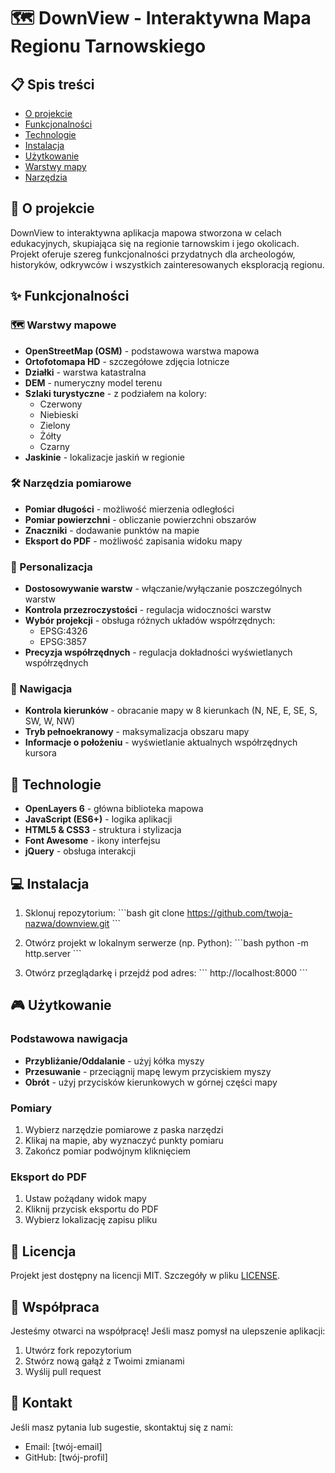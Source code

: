 # 🗺️ DownView - Interaktywna Mapa Regionu Tarnowskiego

## 📋 Spis treści
- [O projekcie](#o-projekcie)
- [Funkcjonalności](#funkcjonalności)
- [Technologie](#technologie)
- [Instalacja](#instalacja)
- [Użytkowanie](#użytkowanie)
- [Warstwy mapy](#warstwy-mapy)
- [Narzędzia](#narzędzia)

## 🎯 O projekcie
DownView to interaktywna aplikacja mapowa stworzona w celach edukacyjnych, skupiająca się na regionie tarnowskim i jego okolicach. Projekt oferuje szereg funkcjonalności przydatnych dla archeologów, historyków, odkrywców i wszystkich zainteresowanych eksploracją regionu.

## ✨ Funkcjonalności

### 🗺️ Warstwy mapowe
- **OpenStreetMap (OSM)** - podstawowa warstwa mapowa
- **Ortofotomapa HD** - szczegółowe zdjęcia lotnicze
- **Działki** - warstwa katastralna
- **DEM** - numeryczny model terenu
- **Szlaki turystyczne** - z podziałem na kolory:
  - Czerwony
  - Niebieski
  - Zielony
  - Żółty
  - Czarny
- **Jaskinie** - lokalizacje jaskiń w regionie

### 🛠️ Narzędzia pomiarowe
- **Pomiar długości** - możliwość mierzenia odległości
- **Pomiar powierzchni** - obliczanie powierzchni obszarów
- **Znaczniki** - dodawanie punktów na mapie
- **Eksport do PDF** - możliwość zapisania widoku mapy

### 🎨 Personalizacja
- **Dostosowywanie warstw** - włączanie/wyłączanie poszczególnych warstw
- **Kontrola przezroczystości** - regulacja widoczności warstw
- **Wybór projekcji** - obsługa różnych układów współrzędnych:
  - EPSG:4326
  - EPSG:3857
- **Precyzja współrzędnych** - regulacja dokładności wyświetlanych współrzędnych

### 🧭 Nawigacja
- **Kontrola kierunków** - obracanie mapy w 8 kierunkach (N, NE, E, SE, S, SW, W, NW)
- **Tryb pełnoekranowy** - maksymalizacja obszaru mapy
- **Informacje o położeniu** - wyświetlanie aktualnych współrzędnych kursora

## 🔧 Technologie
- **OpenLayers 6** - główna biblioteka mapowa
- **JavaScript (ES6+)** - logika aplikacji
- **HTML5 & CSS3** - struktura i stylizacja
- **Font Awesome** - ikony interfejsu
- **jQuery** - obsługa interakcji

## 💻 Instalacja
1. Sklonuj repozytorium:
\`\`\`bash
git clone https://github.com/twoja-nazwa/downview.git
\`\`\`

2. Otwórz projekt w lokalnym serwerze (np. Python):
\`\`\`bash
python -m http.server
\`\`\`

3. Otwórz przeglądarkę i przejdź pod adres:
\`\`\`
http://localhost:8000
\`\`\`

## 🎮 Użytkowanie

### Podstawowa nawigacja
- **Przybliżanie/Oddalanie** - użyj kółka myszy
- **Przesuwanie** - przeciągnij mapę lewym przyciskiem myszy
- **Obrót** - użyj przycisków kierunkowych w górnej części mapy

### Pomiary
1. Wybierz narzędzie pomiarowe z paska narzędzi
2. Klikaj na mapie, aby wyznaczyć punkty pomiaru
3. Zakończ pomiar podwójnym kliknięciem

### Eksport do PDF
1. Ustaw pożądany widok mapy
2. Kliknij przycisk eksportu do PDF
3. Wybierz lokalizację zapisu pliku

## 📝 Licencja
Projekt jest dostępny na licencji MIT. Szczegóły w pliku [LICENSE](LICENSE).

## 🤝 Współpraca
Jesteśmy otwarci na współpracę! Jeśli masz pomysł na ulepszenie aplikacji:
1. Utwórz fork repozytorium
2. Stwórz nową gałąź z Twoimi zmianami
3. Wyślij pull request

## 📧 Kontakt
Jeśli masz pytania lub sugestie, skontaktuj się z nami:
- Email: [twój-email]
- GitHub: [twój-profil]

